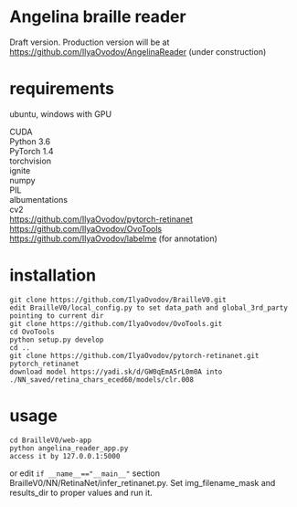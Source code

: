 # Angelina braille reader

Draft version. Production version will be at https://github.com/IlyaOvodov/AngelinaReader (under construction)


# requirements

 ubuntu, windows with GPU  

 CUDA  
 Python 3.6  
 PyTorch 1.4  
 torchvision  
 ignite  
 numpy  
 PIL  
 albumentations  
 cv2  
 https://github.com/IlyaOvodov/pytorch-retinanet  
 https://github.com/IlyaOvodov/OvoTools  
 https://github.com/IlyaOvodov/labelme  (for annotation)

# installation

```
git clone https://github.com/IlyaOvodov/BrailleV0.git
edit BrailleV0/local_config.py to set data_path and global_3rd_party pointing to current dir
git clone https://github.com/IlyaOvodov/OvoTools.git
cd OvoTools
python setup.py develop
cd ..
git clone https://github.com/IlyaOvodov/pytorch-retinanet.git pytorch_retinanet
download model https://yadi.sk/d/GW0qEmA5rL0m0A into ./NN_saved/retina_chars_eced60/models/clr.008
```

# usage
```
cd BrailleV0/web-app
python angelina_reader_app.py
access it by 127.0.0.1:5000
```

or edit `if __name__=="__main__"` section BrailleV0/NN/RetinaNet/infer_retinanet.py. Set img_filename_mask and results_dir to proper values and run it.
